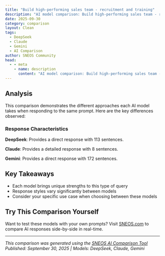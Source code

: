```yaml
---
title: "Build high-performing sales team - recruitment and training"
description: "AI model comparison: Build high-performing sales team - recruitment and training..."
date: 2025-09-30
category: comparison
layout: Clean
tags:
  - DeepSeek
  - Claude
  - Gemini
  - AI Comparison
author: SNEOS Community
head:
  - - meta
    - name: description
      content: "AI model comparison: Build high-performing sales team - recruitment and training..."
---
```


<ChatComparison
  title="Build high-performing sales team - recruitment and training"
  prompt="Build high-performing sales team - recruitment and training"
  :responses='{
    "DeepSeek": "Of course. Building a high-performing sales team is a systematic process that hinges on two critical pillars: **Strategic Recruitment** and **Continuous Training \u0026 Enablement**.\n\nHere is a comprehensive guide to doing both effectively.\n\n---\n\n### **Part 1: Strategic Recruitment - Finding the Right Athletes**\n\nYou can\u0027t train someone to have the right mindset. You have to hire for it first.\n\n#### **Step 1: Define Your Ideal Sales Profile (ISP)**\nBefore you write a job description, define who you\u0027re looking for. The ISP should be based on your top performers and include:\n\n*   **Skills \u0026 Experience:**\n    *   *Hard Skills:* CRM proficiency, sales methodology (e.g., MEDDIC, SPIN), industry knowledge.\n    *   *Soft Skills:* Resilience, curiosity, empathy, coachability, strong communication.\n*   **Motivations \u0026 Drive:** What gets them out of bed? Money? Career growth? Mastery? Winning?\n*   **Cultural Add:** Will they enhance your team\u0027s culture? Do they align with company values?\n*   **Role-Specific Traits:** An SDR might need boundless energy and resilience to rejection. An Account Executive might need strategic thinking and negotiation skills.\n\n#### **Step 2: Source Candidates from Multiple Channels**\nDon\u0027t rely on just one method.\n*   **Employee Referrals:** Your best performers often know other great people. Offer a meaningful referral bonus.\n*   **LinkedIn:** Use LinkedIn Recruiter to proactively search for passive candidates using filters based on your ISP.\n*   **Specialized Recruiters:** For senior or hard-to-fill roles, a good sales recruiter is worth the investment.\n*   **Networking \u0026 Events:** Attend industry conferences and host meetups.\n*   **Inbound Applications:** Have a compelling careers page that sells the role and your company culture.\n\n#### **Step 3: Implement a Rigorous, Multi-Stage Interview Process**\nA single interview is not enough. A robust process might look like this:\n\n1.  **Screening Call (30 mins):** Conducted by a recruiter or hiring manager. Assess basic qualifications, communication skills, and salary/role alignment.\n2.  **Hiring Manager Interview (60 mins):** Dive into their resume. Use behavioral questions (\u0022Tell me about a time you...\u0022) to assess past performance and skills.\n3.  **Role-Specific Assignment:** This is crucial.\n    *   For an **SDR:** A cold email/voicemail assignment or a mock cold call.\n    *   For an **AE:** A discovery call role-play or a deal review of a past opportunity.\n4.  **Panel Interview (Cross-Functional):** Have them meet with marketing, customer success, or other AEs. Assess cultural fit and collaborative nature.\n5.  **Final Interview \u0026 \u0022Close\u0022:** Often with the Head of Sales or CEO. This is to inspire the candidate, discuss vision, and formally make an offer.\n\n**Key Interview Questions to Ask:**\n*   \u0022Walk me through your resume and tell me the *story* of your career choices.\u0022\n*   \u0022What does a \u0027good day\u0027 look like for you in sales?\u0022\n*   \u0022Tell me about a time you lost a deal you thought you would win. What did you learn?\u0022\n*   \u0022What\u0027s the most creative thing you\u0027ve done to get a meeting with a prospect?\u0022\n*   \u0022What motivates you beyond money?\u0022\n\n---\n\n### **Part 2: Continuous Training \u0026 Enablement - Turning Talent into Performance**\n\nA new hire\u0027s first 90 days are critical. Training should never stop.\n\n#### **Phase 1: Structured Onboarding (First 30-90 Days)**\nThis is not just about paperwork. It\u0027s about acceleration.\n*   **Week 1: Foundation.** Company culture, values, product deep-dive, and tools (CRM, sales enablement platforms).\n*   **Weeks 2-4: Process \u0026 Playbooks.** Teach your sales process, buyer personas, and use of sales playbooks. Begin shadowing calls.\n*   **Weeks 5-8: Practice \u0026 Application.** Start with low-stakes activities (making internal calls, handling inbound leads). Conduct mock calls with recorded feedback.\n*   **Weeks 9-12: Ramp.** Gradual transition to full quota, with heavy coaching and support.\n\n#### **Phase 2: Ongoing Development (The \u0022Always-On\u0022 Academy)**\nTraining is a continuous cycle, not a one-time event.\n\n*   **Product Knowledge:** Regular updates on new features and competitive differentiators.\n*   **Sales Methodology Training:** Formal training in a chosen methodology (e.g., Challenger Sale, MEDDIC, Sandler) and reinforcement through role-plays.\n*   **Skills Workshops:** Focus on specific areas like negotiation, handling objections, social selling, or executive presence.\n*   **Competitive Intelligence:** Regular updates on what your competitors are doing and how to counter it.\n\n#### **Key Elements of an Effective Training Program:**\n\n1.  **Create Sales Playbooks:** Document everything.\n    *   **Ideal Customer Profile (ICP)** \u0026 Buyer Personas\n    *   **Call Scripts \u0026 Email Templates** (for different scenarios)\n    *   **Objection Handling Guides**\n    *   **Competitive Battle Cards**\n2.  **Leverage Technology \u0026 Tools:**\n    *   **CRM (Salesforce, HubSpot):** The single source of truth.\n    *   **Sales Enablement Platform (Seismic, Highspot):** Centralizes playbooks and content.\n    *   **Conversation Intelligence (Gong, Chorus):** Record and analyze sales calls. This is a game-changer for coaching.\n3.  **Implement a Coaching Culture:**\n    *   **1-on-1 Meetings:** Weekly, focused on deals, skills, and career growth.\n    *   **Call Reviews:** Managers should regularly listen to calls and provide specific, actionable feedback.\n    *   **Group Coaching:** Use anonymized call clips from Gong to teach best practices to the entire team.\n\n---\n\n### **Framework for Success: The 4 E\u0027s**\n\nTo tie it all together, manage your team using this simple framework:\n\n1.  **Enlist (Recruit):** Find the right people using your ISP and rigorous process.\n2.  **Equip (Train \u0026 Enable):** Give them the tools, knowledge, and playbooks to succeed.\n3.  **Empower (Coach \u0026 Motivate):** Create a culture of continuous feedback and recognition. Empower them to make decisions.\n4.  **Evaluate (Measure \u0026 Improve):** Use a clear scorecard. Track leading indicators (activities, pipeline generated) and lagging indicators (revenue, quota attainment). Use this data to inform coaching and recruiting.\n\n### **Sample 30-60-90 Day Plan for a New Sales Hire**\n\n| **Phase** | **Key Objectives** | **Success Metrics** |\n| :--- | :--- | :--- |\n| **Day 1-30: Learn \u0026 Absorb** | Complete onboarding. Master product fundamentals. Learn ICP \u0026 personas. Shadow 10\u002B calls. | 100% on product certification. CRM proficiency. |\n| **Day 31-60: Practice \u0026 Execute** | Make first customer calls (inbound/low-risk). Begin outbound prospecting. Manage a small segment of accounts. | First qualified meeting/demo set. Activity metrics (calls, emails). |\n| **Day 61-90: Contribute \u0026 Ramp** | Carry a partial quota. Fully own the sales cycle for new opportunities. Refine pitch and process. | Pipeline generated. First deal closed. On track to hit full quota in Month 4-6. |\n\nBy treating recruitment as a strategic hunt for specific traits and training as a continuous investment, you will build a sales team that is not just good, but consistently high-performing.",
    "Claude": "# Building a High-Performing Sales Team: Recruitment \u0026 Training Guide\n\n## \uD83C\uDFAF RECRUITMENT STRATEGY\n\n### Define Your Ideal Sales Profile\n\n**Core Competencies:**\n- Results-oriented mindset\n- Strong communication skills\n- Resilience and persistence\n- Customer-focused attitude\n- Coachability and growth mindset\n- Industry knowledge (trainable)\n\n**Role-Specific Requirements:**\n- **Inside Sales:** Tech-savvy, process-driven, phone skills\n- **Outside Sales:** Relationship builders, travel flexibility\n- **Account Management:** Retention focus, problem-solving\n- **Business Development:** Hunter mentality, prospecting skills\n\n### Recruitment Channels\n\n**1. Internal Referrals**\n- Employee referral programs with incentives\n- Leverage existing top performers\u0027 networks\n\n**2. Digital Recruitment**\n- LinkedIn Sales Navigator\n- Industry-specific job boards\n- Social media recruiting\n- Company website careers page\n\n**3. Traditional Methods**\n- Recruitment agencies specializing in sales\n- Industry events and conferences\n- University partnerships\n- Trade publications\n\n### Interview Process\n\n**Multi-Stage Approach:**\n\n**Stage 1: Initial Screening**\n- Phone/video screening (30 mins)\n- Basic qualification questions\n- Cultural fit assessment\n\n**Stage 2: Behavioral Interview**\n- STAR method questions\n- Role-playing scenarios\n- Past performance examples\n\n**Stage 3: Skills Assessment**\n- Sales simulation\n- Presentation exercise\n- Product/service knowledge test\n\n**Stage 4: Final Interview**\n- Team meet-and-greet\n- Reference checks\n- Compensation negotiation\n\n## \uD83D\uDCDA COMPREHENSIVE TRAINING PROGRAM\n\n### Phase 1: Foundation Training (Weeks 1-2)\n\n**Company \u0026 Culture Immersion**\n- Company history, mission, values\n- Organizational structure\n- Team introductions and mentorship assignment\n\n**Product/Service Mastery**\n- Detailed product knowledge\n- Competitive landscape\n- Value propositions and differentiators\n- Common objections and responses\n\n**Systems \u0026 Tools Training**\n- CRM platform proficiency\n- Sales automation tools\n- Communication platforms\n- Reporting and analytics tools\n\n### Phase 2: Sales Skills Development (Weeks 3-6)\n\n**Core Sales Methodology**\n- Your chosen framework (SPIN, Challenger, Solution Selling, etc.)\n- Sales process mapping\n- Qualification techniques\n- Needs analysis methods\n\n**Communication Excellence**\n- Active listening techniques\n- Questioning strategies\n- Presentation skills\n- Objection handling\n\n**Prospecting \u0026 Lead Generation**\n- Research techniques\n- Cold calling/emailing strategies\n- Social selling methods\n- Networking approaches\n\n### Phase 3: Advanced Techniques (Weeks 7-8)\n\n**Negotiation Skills**\n- Win-win strategies\n- Pricing discussions\n- Contract terms navigation\n- Closing techniques\n\n**Account Management**\n- Relationship building\n- Upselling/cross-selling\n- Customer retention strategies\n- Account planning\n\n### Phase 4: Real-World Application (Ongoing)\n\n**Shadowing Program**\n- Observe experienced reps\n- Joint sales calls\n- Feedback and coaching sessions\n\n**Gradual Responsibility Increase**\n- Start with smaller accounts\n- Progress to larger opportunities\n- Independent territory assignment\n\n## \uD83C\uDFC3\u200D\u2642\uFE0F ONGOING DEVELOPMENT \u0026 SUPPORT\n\n### Regular Training Cadence\n\n**Weekly:**\n- Team sales meetings\n- Pipeline reviews\n- Quick skill refreshers\n\n**Monthly:**\n- Individual coaching sessions\n- Performance reviews\n- New product updates\n\n**Quarterly:**\n- Advanced skills workshops\n- Guest speaker sessions\n- Team building activities\n\n**Annually:**\n- Comprehensive skills assessment\n- Industry conference attendance\n- Career development planning\n\n### Coaching Framework\n\n**1. Observation \u0026 Assessment**\n- Call monitoring and analysis\n- Performance metrics review\n- Skill gap identification\n\n**2. Feedback Delivery**\n- Specific, actionable feedback\n- Recognition of strengths\n- Improvement opportunities\n\n**3. Practice \u0026 Role-Play**\n- Scenario-based exercises\n- Skill reinforcement\n- Confidence building\n\n**4. Implementation \u0026 Follow-up**\n- Real-world application\n- Progress monitoring\n- Adjustment as needed\n\n## \uD83D\uDCCA PERFORMANCE MEASUREMENT\n\n### Key Performance Indicators (KPIs)\n\n**Activity Metrics:**\n- Calls made per day\n- Emails sent\n- Meetings scheduled\n- Demos conducted\n\n**Pipeline Metrics:**\n- Lead conversion rates",
    "Gemini": "Okay, let\u0027s break down how to build a high-performing sales team, focusing on recruitment and training.  This is a multifaceted process, so we\u0027ll cover the key areas with actionable steps.\n\n**I. RECRUITMENT: Finding the Right Talent**\n\n**A. Defining the Ideal Sales Candidate Profile (ICP):**\n\nBefore you start looking, know *who* you\u0027re looking for.  This isn\u0027t just about experience; it\u0027s about attitude, skills, and cultural fit.\n\n*   **1. Skills and Experience:**\n    *   **Industry Knowledge:**  Do they need specific industry experience, or can they learn quickly?\n    *   **Sales Process Proficiency:**  Are you looking for someone who understands a particular sales methodology (e.g., SPIN Selling, Challenger Sale, MEDDIC)?\n    *   **CRM Expertise:** Familiarity with CRM systems (Salesforce, HubSpot, etc.) is usually a must.\n    *   **Communication Skills:**  Excellent written and verbal communication are non-negotiable.\n    *   **Negotiation Skills:**  Can they confidently close deals and handle objections?\n    *   **Product Knowledge:** How quickly can they pick up product knowledge?\n    *   **Cold Calling/Prospecting skills:** Will they be required to find new leads?\n\n*   **2. Personality Traits and Attributes:**\n    *   **Resilience:**  Sales is a tough job; they need to bounce back from rejection.\n    *   **Goal-Oriented:**  Driven by targets and motivated to succeed.\n    *   **Self-Motivated:**  Able to work independently and manage their time effectively.\n    *   **Adaptability:**  Can adjust to changing market conditions and customer needs.\n    *   **Empathy:**  Able to understand and connect with customers.\n    *   **Curiosity:** Eager to learn and ask questions.\n    *   **Integrity:**  Honest and ethical in their dealings with customers and colleagues.\n    *   **Coachability:**  Open to feedback and willing to improve.\n    *   **Enthusiasm:**  Positive and passionate about the product/service.\n\n*   **3. Cultural Fit:**\n    *   **Company Values:**  Do they align with your company\u0027s values and mission?\n    *   **Teamwork:**  Can they collaborate effectively with others?\n    *   **Work Ethic:**  Do they share your company\u0027s approach to work?\n    *   **Growth Mindset:** Desire for professional development?\n\n*   **4. Performance History**\n    *   What are their past achievements and how did they achieve these results?\n\n**B. Sourcing Candidates:**\n\n*   **1. Internal Referrals:**  Encourage employees to refer candidates.  Offer incentives.  Referred candidates often have a higher chance of success.\n*   **2. Job Boards:**  Use general job boards (Indeed, LinkedIn, Glassdoor) and industry-specific boards.\n*   **3. LinkedIn:**  Actively search for candidates on LinkedIn using specific keywords.  Consider LinkedIn Recruiter.\n*   **4. Sales Recruiting Agencies:**  Engage a specialized sales recruiting agency if you need help finding top talent.  They often have access to passive candidates.\n*   **5. Company Website:**  Promote open positions on your company website.\n*   **6. Networking:**  Attend industry events and conferences to meet potential candidates.\n*   **7. University Partnerships:** Partner with local universities that have a strong business or sales program.\n\n**C. Screening and Interviewing:**\n\n*   **1. Resume Screening:**  Review resumes carefully, looking for relevant experience, skills, and accomplishments.\n*   **2. Phone Screening:**  Conduct a brief phone screening to assess communication skills, motivation, and basic qualifications.  Use a standardized set of questions.\n*   **3. In-Person (or Video) Interviews:**  Use a structured interview process with a panel of interviewers.  Ask behavioral questions to assess past performance and predict future success.\n    *   **Behavioral Questions:**  \u0022Tell me about a time you faced a difficult sales situation. How did you handle it?\u0022 \u0022Describe a time you missed a sales target. What did you learn from the experience?\u0022\n    *   **Situational Questions:**  \u0022How would you handle a customer who is constantly demanding discounts?\u0022 \u0022What would you do if you were assigned a territory with low sales performance?\u0022\n    *   **Competency-Based Questions:** Assess competencies defined in your ICP. For example, \u0022Tell me about a time you had to adapt to a change in sales strategy. How did you handle it and what was the outcome?\u0022\n\n*   **4. Skills Assessments:**\n    *   **Sales Aptitude Tests:**  Assess natural sales abilities and potential.\n    *   **Personality Tests:**  Use tools like DISC or Myers-Briggs to understand personality traits and how they might impact performance.  (Use with caution; focus on job-related insights, not labeling.)\n    *   **Role-Playing/Simulations:**  Have candidates participate in a sales role-play scenario to assess their skills in action.\n    *   **Presentation Skills:**  Have them prepare and deliver a short presentation on your product/service.\n\n*   **5. References:**  Always check references to verify information and gain additional insights into the candidate\u0027s performance and work ethic.\n    *   Ask open ended questions like \u0022Tell me more about [candidate]\u0027s ability to...?\u0022\n\n**D. Making the Offer:**\n\n*   **Competitive Compensation:**  Offer a competitive salary and benefits package based on industry standards and the candidate\u0027s experience.\n*   **Incentive Structure:**  Design a clear and motivating commission structure that rewards high performance.\n*   **Growth Opportunities:**  Highlight opportunities for career advancement and professional development.\n*   **Company Culture:**  Reinforce the positive aspects of your company culture.\n*   **Timely Communication:**  Keep candidates informed throughout the hiring process.\n\n**II. TRAINING: Developing High-Performing Sales Professionals**\n\n**A. Onboarding Program:**\n\n*   **1. First Impressions:**  Create a welcoming and organized onboarding experience.  Make sure the new hire feels valued and supported from day one.\n*   **2. Company Overview:**  Provide a comprehensive overview of the company\u0027s history, mission, values, and culture.\n*   **3. Product/Service Training:**  Provide in-depth training on your products or services, including features, benefits, and competitive advantages.\n*   **4. Sales Process Training:**  Teach your sales process, including prospecting, qualification, presentation, closing, and account management.\n*   **5. CRM and Tools Training:**  Train new hires on how to use your CRM system and other sales tools.\n*   **6. Role-Playing and Simulations:**  Provide opportunities for practice through role-playing and simulations.\n*   **7. Mentorship:**  Pair new hires with experienced sales professionals for mentorship and guidance.\n\n**B. Ongoing Training and Development:**\n\n*   **1. Regular Sales Meetings:**  Conduct regular sales meetings to discuss performance, share best practices, and provide updates on company news and product developments.\n*   **2. Skills-Based Workshops:**  Offer workshops to improve specific sales skills, such as negotiation, closing, and objection handling.\n*   **3. Product Updates:**  Provide ongoing training on new products and features.\n*   **4. Industry Knowledge:**  Encourage sales professionals to stay up-to-date on industry trends and best practices.\n*   **5. Coaching and Feedback:**  Provide regular coaching and feedback to help sales professionals improve their performance.\n*   **6. External Training:**  Consider sending sales professionals to external training programs or conferences.\n*   **7. Certifications:** Offer opportunities to gain relevant sales certifications.\n*   **8. Management Training:** Provide management training for high-performing sales reps that are taking on leadership roles.\n\n**C. Sales Technology Training:**\n\n*   **1. CRM Proficiency:** Emphasize comprehensive CRM usage, including data entry, reporting, and pipeline management.\n*   **2. Sales Automation Tools:** Train on tools that automate tasks like email outreach, lead nurturing, and appointment scheduling.\n*   **3. Social Selling:** Teach how to leverage social media platforms like LinkedIn for prospecting and building relationships.\n*   **4. Data Analytics:** Train on using data analytics tools to track sales performance, identify trends, and make data-driven decisions.\n*   **5. Video Conferencing:** Master the use of video conferencing tools for remote sales presentations and meetings.\n*   **6. AI-Powered Sales Tools:** Introduce and train on AI-powered tools for lead scoring, personalized communication, and sales forecasting.\n\n**D. Measuring Training Effectiveness:**\n\n*   **1. Key Performance Indicators (KPIs):**  Track KPIs such as sales volume, conversion rates, and customer satisfaction to measure the impact of training.\n*   **2. Sales Performance Reviews:**  Conduct regular sales performance reviews to assess individual and team progress.\n*   **3. Feedback:**  Gather feedback from sales professionals on the effectiveness of training programs.\n*   **4. Assessments:**  Use quizzes and assessments to evaluate knowledge retention.\n*   **5. ROI Analysis:**  Calculate the return on investment (ROI) of training programs to justify the cost.\n\n**III. Creating a Supportive Sales Environment:**\n\n*   **1. Clear Goals and Expectations:**  Set clear and measurable goals for sales professionals.\n*   **2. Positive Reinforcement:**  Recognize and reward outstanding performance.\n*   **3. Team Collaboration:**  Foster a culture of collaboration and teamwork.\n*   **4. Open Communication:**  Encourage open communication between sales professionals and management.\n*   **5. Work-Life Balance:**  Promote a healthy work-life balance to prevent burnout.\n*   **6.  Technology and Resources:**  Provide the necessary technology and resources to help sales professionals succeed.\n*   **7.  Growth Opportunities:**  Provide advancement opportunities and professional development to keep sales teams engaged.\n\n**Key Considerations:**\n\n*   **Customization:**  Tailor your recruitment and training programs to the specific needs of your company and industry.\n*   **Continuous Improvement:**  Continuously evaluate and improve your recruitment and training programs based on feedback and performance data.\n*   **Technology Integration:**  Leverage technology to streamline the recruitment and training process.\n*   **Budget:**  Allocate sufficient budget to support your recruitment and training efforts.\n*   **Management Support:**  Ensure that management is fully committed to supporting the sales team.\n*   **Documentation:**  Keep detailed records of the recruitment and training process.\n*   **Legal Compliance:**  Ensure that your recruitment and training practices comply with all applicable laws and regulations.\n\nBy implementing these strategies, you can build a high-performing sales team that drives revenue growth and achieves your business goals.  Remember that this is an ongoing process, so be prepared to adapt and adjust your approach as needed. Good luck!\n"
  }'
  published-date="17:06"
/>

## Analysis

This comparison demonstrates the different approaches each AI model takes when responding to the same prompt. Here are the key differences observed:

### Response Characteristics

**DeepSeek**: Provides a direct response with 113 sentences. 

**Claude**: Provides a detailed response with 8 sentences. 

**Gemini**: Provides a direct response with 172 sentences. 

## Key Takeaways

- Each model brings unique strengths to this type of query
- Response styles vary significantly between models
- Consider your specific use case when choosing between these models

## Try This Comparison Yourself

Want to test these models with your own prompts? Visit [SNEOS.com](https://sneos.com) to compare AI responses side-by-side in real-time.

---

*This comparison was generated using the [SNEOS AI Comparison Tool](https://sneos.com)*
*Published: September 30, 2025 | Models: DeepSeek, Claude, Gemini*
